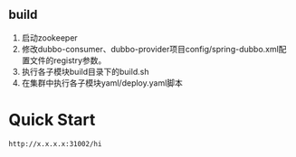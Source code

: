## build
1. 启动zookeeper
2. 修改dubbo-consumer、dubbo-provider项目config/spring-dubbo.xml配置文件的registry参数。
3. 执行各子模块build目录下的build.sh
4. 在集群中执行各子模块yaml/deploy.yaml脚本
# Quick Start
```
http://x.x.x.x:31002/hi
```